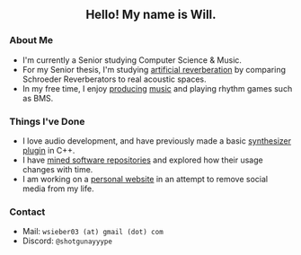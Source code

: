 <h2 align="center"> Hello! My name is Will. </h2>

### About Me
- I'm currently a Senior studying Computer Science & Music.
- For my Senior thesis, I'm studying [artificial reverberation](https://ccrma.stanford.edu/~jos/pasp/Artificial_Reverberation.html) by comparing Schroeder Reverberators to real acoustic spaces.
- In my free time, I enjoy [producing](https://soundcloud.com/fjwaslkd) [music](https://soundcloud.com/fjwiplkd) and playing rhythm games such as BMS.

### Things I've Done
- I love audio development, and have previously made a basic [synthesizer plugin](https://github.com/ShotgunApe/VST-Synth) in C++.
- I have [mined software repositories](https://github.com/ShotgunApe/Seco-Pages) and explored how their usage changes with time.
- I am working on a [personal website](https://fhw.moe/) in an attempt to remove social media from my life.

### Contact
- Mail: ```wsieber03 (at) gmail (dot) com```
- Discord: ```@shotgunayyype```

<!--
**ShotgunApe/ShotgunApe** is a ✨ _special_ ✨ repository because its `README.md` (this file) appears on your GitHub profile.

Here are some ideas to get you started:

- 🔭 I’m currently working on ...
- 🌱 I’m currently learning ...
- 👯 I’m looking to collaborate on ...
- 🤔 I’m looking for help with ...
- 💬 Ask me about ...
- 📫 How to reach me: ...
- 😄 Pronouns: ...
- ⚡ Fun fact: ...
-->
